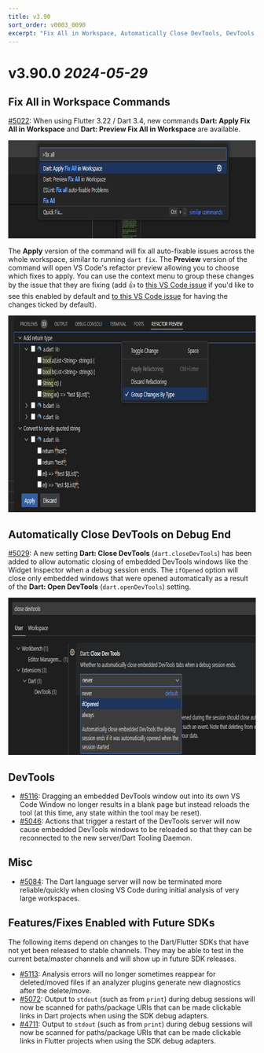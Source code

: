 ```yaml
---
title: v3.90
sort_order: v0003_0090
excerpt: "Fix All in Workspace, Automatically Close DevTools, DevTools multi-window support..."
---
```


# v3.90.0 _2024-05-29_

## Fix All in Workspace Commands

[#5022](https://github.com/Dart-Code/Dart-Code/issues/5022): When using Flutter 3.22 / Dart 3.4, new commands **Dart: Apply Fix All in Workspace** and **Dart: Preview Fix All in Workspace** are available.

<img loading="lazy" src="/images/release_notes/v3.90/fix_all_commands.png" width="780" height="200" />

The **Apply** version of the command will fix all auto-fixable issues across the whole workspace, similar to running `dart fix`. The **Preview** version of the command will open VS Code's refactor preview allowing you to choose which fixes to apply. You can use the context menu to group these changes by the issue that they are fixing (add 👍 to [this VS Code issue](https://github.com/microsoft/vscode/issues/207580) if you'd like to see this enabled by default and [to this VS Code issue](https://github.com/microsoft/vscode/issues/207578) for having the changes ticked by default).

<img loading="lazy" src="/images/release_notes/v3.90/fix_all_preview.png" width="780" height="400" />


## Automatically Close DevTools on Debug End

[#5029](https://github.com/Dart-Code/Dart-Code/issues/5029): A new setting **Dart: Close DevTools** (`dart.closeDevTools`) has been added to allow automatic closing of embedded DevTools windows like the Widget Inspector when a debug session ends. The `ifOpened` option will close only embedded windows that were opened automatically as a result of the **Dart: Open DevTools** (`dart.openDevTools`) setting.

<img loading="lazy" src="/images/release_notes/v3.90/close_dev_tools.png" width="780" height="320" />


## DevTools

- [#5116](https://github.com/Dart-Code/Dart-Code/issues/5116): Dragging an embedded DevTools window out into its own VS Code Window no longer results in a blank page but instead reloads the tool (at this time, any state within the tool may be reset).
- [#5046](https://github.com/Dart-Code/Dart-Code/issues/5046): Actions that trigger a restart of the DevTools server will now cause embedded DevTools windows to be reloaded so that they can be reconnected to the new server/Dart Tooling Daemon.


## Misc

- [#5084](https://github.com/Dart-Code/Dart-Code/issues/5084): The Dart language server will now be terminated more reliable/quickly when closing VS Code during initial analysis of very large workspaces.


## Features/Fixes Enabled with Future SDKs

The following items depend on changes to the Dart/Flutter SDKs that have not yet been released to stable channels. They may be able to test in the current beta/master channels and will show up in future SDK releases.

- [#5113](https://github.com/Dart-Code/Dart-Code/issues/5113): Analysis errors will no longer sometimes reappear for deleted/moved files if an analyzer plugins generate new diagnostics after the delete/move.
- [#5072](https://github.com/Dart-Code/Dart-Code/issues/5072): Output to `stdout` (such as from `print`) during debug sessions will now be scanned for paths/package URIs that can be made clickable links in Dart projects when using the SDK debug adapters.
- [#4711](https://github.com/Dart-Code/Dart-Code/issues/4711): Output to `stdout` (such as from `print`) during debug sessions will now be scanned for paths/package URIs that can be made clickable links in Flutter projects when using the SDK debug adapters.
